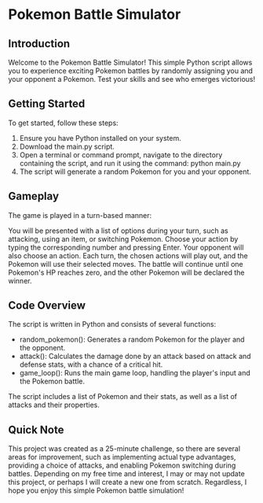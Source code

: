 # Pokemon Battle Simulator
## Introduction
Welcome to the Pokemon Battle Simulator! This simple Python script allows you to experience exciting Pokemon battles by randomly assigning you and your opponent a Pokemon. Test your skills and see who emerges victorious!

## Getting Started
To get started, follow these steps:

1. Ensure you have Python installed on your system.
2. Download the main.py script.
3. Open a terminal or command prompt, navigate to the directory containing the script, and run it using the command: python main.py
4. The script will generate a random Pokemon for you and your opponent.
## Gameplay
The game is played in a turn-based manner:

You will be presented with a list of options during your turn, such as attacking, using an item, or switching Pokemon.
Choose your action by typing the corresponding number and pressing Enter.
Your opponent will also choose an action.
Each turn, the chosen actions will play out, and the Pokemon will use their selected moves.
The battle will continue until one Pokemon's HP reaches zero, and the other Pokemon will be declared the winner.
## Code Overview
The script is written in Python and consists of several functions:

- random_pokemon(): Generates a random Pokemon for the player and the opponent.
- attack(): Calculates the damage done by an attack based on attack and defense stats, with a chance of a critical hit.
- game_loop(): Runs the main game loop, handling the player's input and the Pokemon battle.

The script includes a list of Pokemon and their stats, as well as a list of attacks and their properties.

## Quick Note
This project was created as a 25-minute challenge, so there are several areas for improvement, such as implementing actual type advantages, providing a choice of attacks, and enabling Pokemon switching during battles. Depending on my free time and interest, I may or may not update this project, or perhaps I will create a new one from scratch. Regardless, I hope you enjoy this simple Pokemon battle simulation!
